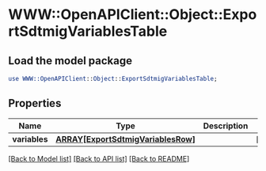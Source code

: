 # WWW::OpenAPIClient::Object::ExportSdtmigVariablesTable

## Load the model package
```perl
use WWW::OpenAPIClient::Object::ExportSdtmigVariablesTable;
```

## Properties
Name | Type | Description | Notes
------------ | ------------- | ------------- | -------------
**variables** | [**ARRAY[ExportSdtmigVariablesRow]**](ExportSdtmigVariablesRow.md) |  | [optional] 

[[Back to Model list]](../README.md#documentation-for-models) [[Back to API list]](../README.md#documentation-for-api-endpoints) [[Back to README]](../README.md)


